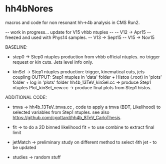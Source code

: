 # hh4bNores
macros and code for non resonant hh->4b analysis in CMS Run2.

-- work in progress... update for V15 vhbb ntuples --
-- V12 -> Apr15 -- freezed and used with Phys14 samples.
-- V13 -> Sept15
-- V15 -> Nov15

BASELINE:

- step0  -> Step0 ntuples production from vhbb official ntuples.
	    no trigger request or kin cuts. Jets level info only.

- kinSel -> Step1 ntuples production: trigger, kinematical cuts, jets coupling
            OUTPUT: Step1 ntuples in 'data' folder + Histos (.root) in 'plots' folder + log in 'plots' folder 
            hh4b_13TeV_kinSel.cc -> produce Step1 ntuples
            Plot_kinSel_new.cc -> produce final plots from Step1 histos.

ADDITIONAL CODE:

- tmva -> hh4b_13TeV_tmva.cc , code to apply a tmva (BDT, Likelihood) to selected variables from Step1 ntuples.
          see also https://github.com/cgottard/hh4b_8TeV_CarloThesis.     

- fit -> to do a 2D binned likelihood fit + to use combine to extract final limit

- jetMatch -> preliminary study on different method to select 4th jet - to be updated

- studies -> random stuff


